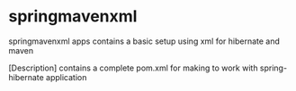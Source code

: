 springmavenxml
==============

springmavenxml apps  contains a basic setup  using xml for hibernate and maven

[Description] contains a complete pom.xml for making to work with spring-hibernate application
